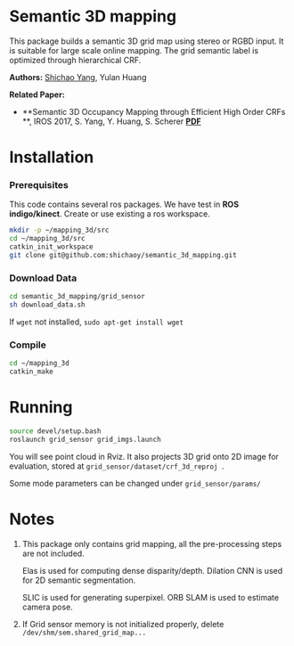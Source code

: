 # Semantic 3D mapping #
This package builds a semantic 3D grid map using stereo or RGBD input. It is suitable for large scale online mapping. The grid semantic label is optimized through hierarchical CRF.

**Authors:** [Shichao Yang](http://www.frc.ri.cmu.edu/~syang/), Yulan Huang

**Related Paper:**

* **Semantic 3D Occupancy Mapping through Efficient High Order CRFs **, IROS 2017, S. Yang, Y. Huang, S. Scherer  [**PDF**](http://www.frc.ri.cmu.edu/~syang/Publications/iros_2017.pdf)


# Installation
### Prerequisites
This code contains several ros packages. We have test in **ROS indigo/kinect**. Create or use existing a ros workspace.
```bash
mkdir -p ~/mapping_3d/src
cd ~/mapping_3d/src
catkin_init_workspace
git clone git@github.com:shichaoy/semantic_3d_mapping.git
```

### Download Data
```bash
cd semantic_3d_mapping/grid_sensor
sh download_data.sh
```
If ```wget``` not installed, ```sudo apt-get install wget ```

### Compile
```bash
cd ~/mapping_3d
catkin_make
```

# Running #
```bash
source devel/setup.bash
roslaunch grid_sensor grid_imgs.launch
```
You will see point cloud in Rviz. It also projects 3D grid onto 2D image for evaluation, stored at ```grid_sensor/dataset/crf_3d_reproj ```.

Some mode parameters can be changed under ```grid_sensor/params/ ```



# Notes #
1. This package only contains grid mapping, all the pre-processing steps are not included.
   
   Elas is used for computing dense disparity/depth. Dilation CNN is used for 2D semantic segmentation.
   
   SLIC is used for generating superpixel.  ORB SLAM is used to estimate camera pose.
   
2. If Grid sensor memory is not initialized properly, delete ```/dev/shm/sem.shared_grid_map...```

